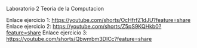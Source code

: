 Laboratorio 2 Teoria de la Computacion

Enlace ejercicio 1: https://youtube.com/shorts/OcHfrfZ1dJU?feature=share
Enlace ejercicio 2: https://youtube.com/shorts/Z5pS9KQHkb0?feature=share
Enlace ejercicio 3: https://youtube.com/shorts/Qbwmbm3DICc?feature=share

